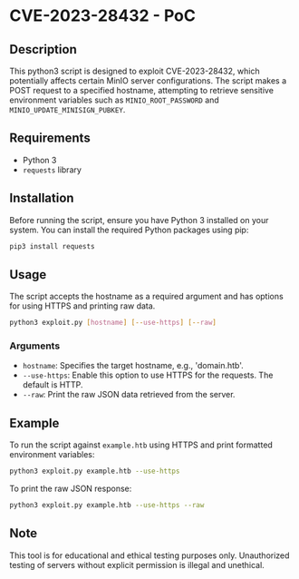 

# CVE-2023-28432 - PoC

## Description
This python3 script is designed to exploit CVE-2023-28432, which potentially affects certain MinIO server configurations. The script makes a POST request to a specified hostname, attempting to retrieve sensitive environment variables such as `MINIO_ROOT_PASSWORD` and `MINIO_UPDATE_MINISIGN_PUBKEY`.

## Requirements
- Python 3
- `requests` library

## Installation
Before running the script, ensure you have Python 3 installed on your system. You can install the required Python packages using pip:

```bash
pip3 install requests
```

## Usage
The script accepts the hostname as a required argument and has options for using HTTPS and printing raw data.

```bash
python3 exploit.py [hostname] [--use-https] [--raw]
```

### Arguments
- `hostname`: Specifies the target hostname, e.g., 'domain.htb'.
- `--use-https`: Enable this option to use HTTPS for the requests. The default is HTTP.
- `--raw`: Print the raw JSON data retrieved from the server.

## Example
To run the script against `example.htb` using HTTPS and print formatted environment variables:

```bash
python3 exploit.py example.htb --use-https
```

To print the raw JSON response:

```bash
python3 exploit.py example.htb --use-https --raw
```

## Note
This tool is for educational and ethical testing purposes only. Unauthorized testing of servers without explicit permission is illegal and unethical.
